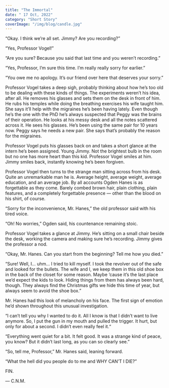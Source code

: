 ```yaml
---
title: "The Immortal"
date: " 17 Oct, 2022"
category: "Short Story"
coverImage: "/img/blog/candle.jpg"
---
```


“Okay. I think we’re all set. Jimmy? Are you recording?”

“Yes, Professor Vogel!”

“Are you sure? Because you said that last time and you weren’t recording.”

“Yes, Professor, I’m sure this time. I’m really really sorry for earlier.”

“You owe me no apology. It’s our friend over here that deserves your sorry.”

Professor Vogel takes a deep sigh, probably thinking about how he’s too old to be dealing with these kinds of things. The experiments weren’t his idea, after all. He removes his glasses and sets them on the desk in front of him. He rubs his temples while doing the breathing exercises his wife taught him. She says it’ll help with the migraines he’s been having lately. Even though he’s the one with the PhD he’s always suspected that Peggy was the brains of their operation. He looks at his messy desk and all the notes scattered across it. He sees his glasses. He’s been using the same pair for 10 years now. Peggy says he needs a new pair. She says that’s probably the reason for the migraines.

Professor Vogel puts his glasses back on and takes a short glance at the intern he’s been assigned. Young Jimmy. Not the brightest bulb in the room but no one has more heart than this kid. Professor Vogel smiles at him. Jimmy smiles back, instantly knowing he’s been forgiven.

Professor Vogel then turns to the strange man sitting across from his desk. Quite an unremarkable man he is. Average height, average weight, average education, and an average job. By all accounts Ogden Hanes is as forgettable as they come. Barely combed brown hair, plain clothing, plain features, and a completely forgettable presence — other than the blood on his shirt, of course.

“Sorry for the inconvenience, Mr. Hanes,” the old professor said with his tired voice.

“Oh! No worries,” Ogden said, his countenance remaining stoic.

Professor Vogel takes a glance at Jimmy. He’s sitting on a small chair beside the desk, working the camera and making sure he’s recording. Jimmy gives the professor a nod.

“Okay, Mr. Hanes. Can you start from the beginning? Tell me how you died.”

“Sure! Well, I… uhm… I tried to kill myself. I took the revolver out of the safe and looked for the bullets. The wife and I, we keep them in this old shoe box in the back of the closet for some reason. Maybe ‘cause it’s the last place we’d expect the kids to look. Hiding things from them has always been hard, though. They always find the Christmas gifts we hide this time of year, but always seem to avoid the shoe box.”

Mr. Hanes had this look of melancholy on his face. The first sign of emotion he’d shown throughout this unusual investigation.

“I can’t tell you why I wanted to do it. All I know is that I didn’t want to live anymore. So, I put the gun in my mouth and pulled the trigger. It hurt, but only for about a second. I didn’t even really feel it.“

“Everything went quiet for a bit. It felt good. It was a strange kind of peace, you know? But it didn’t last long, as you can so clearly see.”

“So, tell me, Professor,” Mr. Hanes said, leaning forward.

“What the hell did you people do to me and WHY CAN’T I DIE?”

FIN.

— C.N.M.
